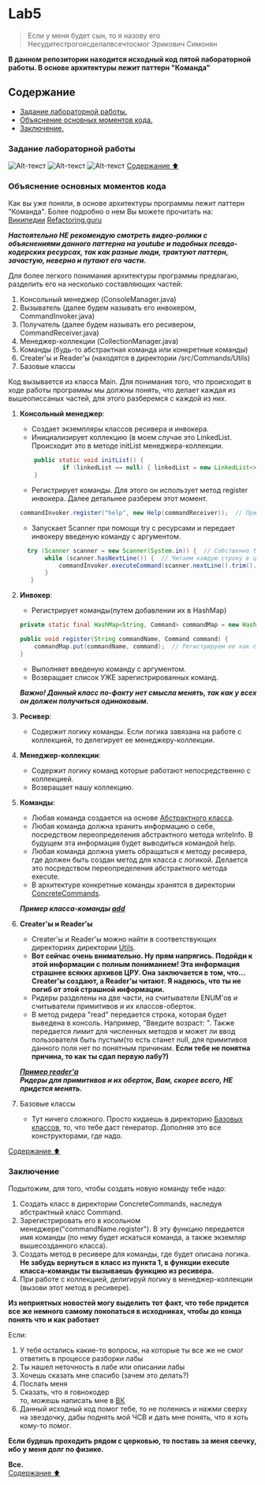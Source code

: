 # Lab5
> Если у меня будет сын, то я назову его Несудитестрогоясделалвсечтосмог Эрикович Симонян
>
**В данном репозитории находится исходный код пятой лабораторной работы. В основе архитектуры лежит паттерн "Команда"**

## Содержание <a name="Содержание"></a> 
* [Задание лабораторной работы.](#Задание)
* [Объяснение основных моментов кода.](#Пояснения)
* [Заключение.](#Заключение)

### Задание лабораторной работы <a name="Задание"></a>
![Alt-текст](https://i.imgur.com/lpShRKQ.jpg)
![Alt-текст](https://i.imgur.com/7o0ADIy.jpg)
![Alt-текст](https://i.imgur.com/4AqAKRX.jpg)
[Содержание :arrow_up:](#Содержание)


### Объяснение основных моментов кода <a name="Пояснения"></a>
Как вы уже поняли, в основе архитектуры программы лежит паттерн "Команда". Более подробно о нем Вы можете прочитать на:  
[Википедии](https://ru.wikipedia.org/wiki/%D0%9A%D0%BE%D0%BC%D0%B0%D0%BD%D0%B4%D0%B0_(%D1%88%D0%B0%D0%B1%D0%BB%D0%BE%D0%BD_%D0%BF%D1%80%D0%BE%D0%B5%D0%BA%D1%82%D0%B8%D1%80%D0%BE%D0%B2%D0%B0%D0%BD%D0%B8%D1%8F))  
[Refactoring.guru](https://refactoring.guru/ru/design-patterns/command)   
  
***Настоятельно НЕ рекомендую смотреть видео-ролики с объяснениями данного паттерна на youtube и подобных псевдо-кодерских ресурсах, так как разные люди, трактуют паттерн, зачастую, неверно и путают его части.***

Для более легкого понимания архитектуры программы предлагаю, разделить его на несколько составляющих частей:  
1. Консольный менеджер (ConsoleManager.java)
2. Вызыватель (далее будем называть его инвокером, CommandInvoker.java)
3. Получатель (далее будем называть его ресивером, CommandReceiver.java)
4. Менеджер-коллекции (CollectionManager.java)
5. Команды (будь-то абстрактная команда или конкретные команды)
6. Creater'ы и Reader'ы (находятся в директории /src/Commands/Utils)
7. Базовые классы

Код вызывается из класса Main. Для понимания того, что происходит в ходе работы программы мы должны понять, что делает каждая из вышеописсаных
частей, для этого разберемся с каждой из них.  
1. **Консольный менеджер**:
     + Создает экземпляры классов ресивера и инвокера.
     + Инициализирует коллекцию (в моем случае это LinkedList. Происходит это в методе initList менеджера-коллекции.
    ```Java
        public static void initList() {
                if (linkedList == null) { linkedList = new LinkedList<>(); creationDate = ZonedDateTime.now(); }  // Как видим, создается он только в том случае, если он null, то есть еще не создан. Более детально можно разобраться в самом исходном коде класса.
        }
     ```
     + Регистрирует команды. Для этого он использует метод register инвокера. Далее детальнее разберем этот момент.
     ```Java
     commandInvoker.register("help", new Help(commandReceiver));  // Пример регистрации команды help.
     ```
     + Запускает Scanner при помощи try с ресурсами и передает инвокеру введеную команду с аргументом.
     ```Java
       try (Scanner scanner = new Scanner(System.in)) {  // Собственно try с ресурсами.
            while (scanner.hasNextLine()) {  // Читаем каждую строку в цикле. Метод hasNextLine гарантирует нам, что мы сможем читать даже пустые строки.
                commandInvoker.executeCommand(scanner.nextLine().trim().split(" "));  // Разделяем введенную команду на части(на саму команду и аргумент для нее.)
            }
        }
     ```
2. **Инвокер**:
    + Регистрирует команды(путем добавлении их в HashMap)
    ```Java
    private static final HashMap<String, Command> commandMap = new HashMap<>();

    public void register(String commandName, Command command) {
        commandMap.put(commandName, command);  // Регистрируем ее как строку с названием команды и сам класс команды.
    }
     ```
    + Выполняет введеную команду с аргументом.
    + Возвращает список УЖЕ зарегистрированных команд.  
    

   ***Важно! Данный класс по-факту нет смысла менять, так как у всех он должен получиться одинаковым.***
3. **Ресивер**:
    + Содержит логику команды. Если логика завязана на работе с коллекцией, то делегирует ее менеджеру-коллекции.
4. **Менеджер-коллекции**:
    + Содержит логику команд которые работают непосредственно с коллекцией.
    + Возвращает нашу коллекцию.
5. **Команды**:
    + Любая команда создается на основе [Абстрактного класса](/src/Commands/Command.java). 
    + Любая команда должна хранить информацию о себе, посредством переопределения абстрактного метода writeInfo. В будущем эта информация будет выводиться командой help.
    + Любая команда должна уметь обращаться к методу ресивера, где должен быть создан метод для класса с логикой. Делается это посредством переопределения абстрактного метода execute.
    + В архитектуре конкретные команды хранятся в директории [ConcreteCommands](/src/Commands/ConcreteCommands).
    
    ***Пример класса-команды [add](/src/Commands/ConcreteCommands/Add.java)***
6. **Creater'ы и Reader'ы**
    + Creater'ы и Reader'ы можно найти в соответствующих директориях директории [Utils](/src/Commands/Utils).
    + **Вот сейчас очень внимательно. Ну прям напрягись. Подойди к этой информации с полным пониманием! Эта информация страшнее всяких архивов ЦРУ. Она заключается в том, что... Creater'ы создают, а Reader'ы читают. Я надеюсь, что ты не погиб от этой страшной информации.**
    + Ридеры разделены на две части, на считыватели ENUM'ов и считыватели примитивов и их классов-оберток.
    + В метод ридера "read" передается строка, которая будет выведена в консоль. Например, "Введите возраст: ". Также передается лимит для численных методов и может ли ввод пользователя быть пустым(то есть станет null, для примитивов данного поля нет по понятным причинам. **Если тебе не понятна причина, то как ты сдал первую лабу?)**
    
    ***[Пример reader'а](src/Commands/Utils/Readers/PrimitiveAndReferenceReaders/PrimitiveIntReader.java)***  
    ***Ридеры для примитивов и их оберток, Вам, скорее всего, НЕ придется менять.***
7. Базовые классы
    + Тут ничего сложного. Просто кидаешь в директорию [Базовых классов](/src/BasicClasses), то, что тебе даст генератор. Дополняя это все конструкторами, где надо.

[Содержание :arrow_up:](#Содержание)
    
### Заключение <a name="Заключение"></a>
Подытожим, для того, чтобы создать новую команду тебе надо:
1. Создать класс в директории ConcreteCommands, наследуя абстрактный класс Command.
2. Зарегистрировать его в косольном менеджере("commandName.register"). В эту функцию передается имя команды (по нему будет искаться команда, а также экземляр вышесозданного класса).
3. Создать метод в ресивере для команды, где будет описана логика. **Не забудь вернуться в класс из пункта 1, в функции execute класса-команды ты вызываешь функцию из ресивера.**
4. При работе с коллекцией, делигируй логику в менеджер-коллекции (вызови этот метод в ресивере).

**Из неприятных новостей могу выделить тот факт, что тебе придется все же немного самому покопаться в исходниках, чтобы до конца понять что и как работает**

Если:
1. У тебя остались какие-то вопросы, на которые ты все же не смог ответить в процессе разборки лабы
2. Ты нашел неточность в лабе или описании лабы 
3. Хочешь сказать мне спасибо (зачем это делать?) 
4. Послать меня
5. Сказать, что я говнокодер  
то, можешь написать мне в [ВК](https://vk.com/eriksimohyan)
6. Данный исходный код помог тебе, то не поленись и нажми сверху на звездочку, дабы поднять мой ЧСВ и дать мне понять, что я хоть кому-то помог.

**Если будешь проходить рядом с церковью, то поставь за меня свечку, ибо у меня долг по физике.**

**Все.**  
[Содержание :arrow_up:](#Содержание)
